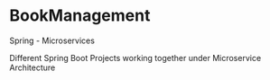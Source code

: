 # BookManagement
Spring - Microservices


Different Spring Boot Projects working together under Microservice Architecture
